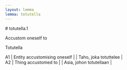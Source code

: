 ```yaml
---
layout: lemma
lemma: totutella
---
```


<div class="sense">
# <span class="sensename">totutella.1</span>

<span class="description">Accustom oneself to</span>

<span class="description">Totutella</span>

A1 | Entity accustomising oneself |   | Taho, joka totuttelee |  
A2 | Thing accustomed to |   | Asia, johon totutellaan |  

</div>

